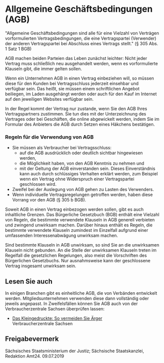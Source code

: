 # Allgemeine Geschäftsbedingungen (AGB)

"Allgemeine Geschäftsbedingungen sind alle für eine Vielzahl von Verträgen vorformulierten Vertragsbedingungen, die eine Vertragspartei (Verwender) der anderen Vertragspartei bei Abschluss eines Vertrags stellt." (§ 305 Abs. 1 Satz 1 BGB)

AGB machen beiden Parteien das Leben zunächst leichter: Nicht jeder Vertrag muss schließlich neu ausgehandelt werden, wenn es vorformulierte Klauseln gibt, die immer gelten sollen.

Wenn ein Unternehmen AGB in einen Vertrag einbeziehen will, so müssen diese für den Kunden bei Vertragsschluss jederzeit einsehbar und verfügbar sein. Das heißt, sie müssen einem schriftlichen Angebot beiliegen, im Laden ausgehängt werden oder auch für den Kauf im Internet auf den jeweiligen Websites verfügbar sein.

In der Regel kommt der Vertrag nur zustande, wenn Sie den AGB Ihres Vertragspartners zustimmen. Sie tun dies mit der Unterzeichnung des Vertrages oder bei Geschäften, die online abgewickelt werden, indem Sie im Formular des Anbieters die AGB durch Setzen eines Häkchens bestätigen.

### Regeln für die Verwendung von AGB

* Sie müssen als Verbraucher bei Vertragsschluss:
  + auf die AGB ausdrücklich oder deutlich sichtbar hingewiesen werden,
  + die Möglichkeit haben, von den AGB Kenntnis zu nehmen und
  + mit der Geltung der AGB einverstanden sein. Dieses Einverständnis kann auch durch schlüssiges Verhalten erklärt werden, zum Beispiel wenn ein Vertrag ohne Widerspruch einer Vertragspartei geschlossen wird.
* Zweifel bei der Auslegung von AGB gehen zu Lasten des Verwenders.
* Wenn individuelle Vertragsregelungen getroffen werden, haben diese Vorrang vor den AGB (§ 305 b BGB).

Soweit AGB in einen Vertrag einbezogen werden sollen, gibt es auch inhaltliche Grenzen. Das Bürgerliche Gesetzbuch (BGB) enthält eine Vielzahl von Regeln, die bestimmte verwendete Klauseln in AGB generell verbieten und zwingend unwirksam machen. Darüber hinaus enthält es Regeln, die bestimmte verwendete Klauseln zumindest im Einzelfall aufgrund einer umfassenden Interessenabwägung unwirksam machen.

Sind bestimmte Klauseln in AGB unwirksam, so sind Sie an die unwirksamen Klauseln nicht gebunden. An die Stelle der unwirksamen Klauseln treten im Regelfall die gesetzlichen Regelungen, also meist die Vorschriften des Bürgerlichen Gesetzbuchs. Nur ausnahmsweise kann der geschlossene Vertrag insgesamt unwirksam sein.

## Lesen Sie auch

In einigen Branchen gibt es einheitliche AGB, die von Verbänden entwickelt werden. Mitgliedsunternehmen verwenden diese dann vollständig oder jeweils angepasst. In Zweifelsfällen können Sie AGB auch von der Verbraucherzentrale Sachsen überprüfen lassen:

* [Das Kleingedruckte: So vermeiden Sie Ärger](https://www.verbraucherzentrale-sachsen.de/wissen/vertraege-reklamation/kundenrechte/das-kleingedruckte-agb-5122 "Verbraucherzentrale: Rubrik \"Das Kleingedruckte: So vermeiden Sie Ärger\"")  
  Verbraucherzentrale Sachsen

## Freigabevermerk

Sächsisches Staatsministerium der Justiz; Sächsische Staatskanzlei, Redaktion Amt24. 09.07.2019
